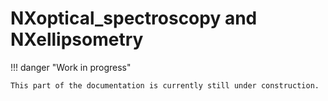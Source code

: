 # NXoptical_spectroscopy and NXellipsometry

!!! danger "Work in progress"
  
    This part of the documentation is currently still under construction.
  